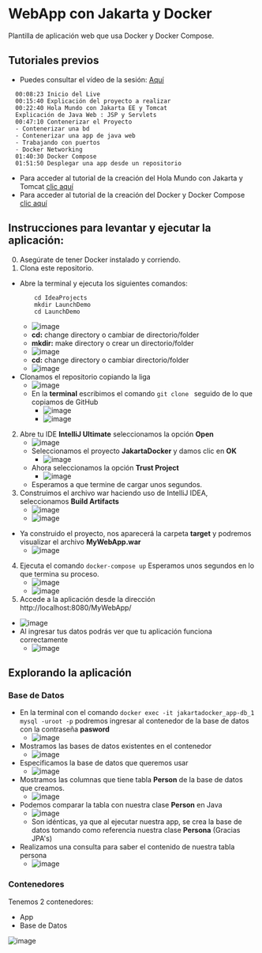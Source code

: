 # WebApp con Jakarta y Docker

Plantilla de aplicación web que usa Docker y Docker Compose.

## Tutoriales previos

* Puedes consultar el vídeo de la sesión: [Aquí](https://web.microsoftstream.com/video/43463030-c7be-4b72-b8f7-f4231e42bc3d?list=studio)
```
  00:08:23 Inicio del Live
  00:15:40 Explicación del proyecto a realizar
  00:22:40 Hola Mundo con Jakarta EE y Tomcat
  Explicación de Java Web : JSP y Servlets
  00:47:10 Contenerizar el Proyecto
  - Contenerizar una bd
  - Contenerizar una app de java web
  - Trabajando con puertos
  - Docker Networking
  01:40:30 Docker Compose
  01:51:50 Desplegar una app desde un repositorio
```

* Para acceder al tutorial de la creación del Hola Mundo con Jakarta y Tomcat [clic aquí](https://web.microsoftstream.com/video/43463030-c7be-4b72-b8f7-f4231e42bc3d?list=studio)
* Para acceder al tutorial de la creación del Docker y Docker Compose [clic aquí](https://github.com/FernandaOchoa/JakartaDocker/blob/master/FormularioconDocker.md)

## Instrucciones para levantar y ejecutar la aplicación:

0. Asegúrate de tener Docker instalado y corriendo.
1. Clona este repositorio.
  * Abre la terminal y ejecuta los siguientes comandos:
      ``` 
          cd IdeaProjects
          mkdir LaunchDemo
          cd LaunchDemo
      ```
    * ![image](https://user-images.githubusercontent.com/9124597/168210122-81d164fc-199c-4995-a375-d767add6bdce.png)
    * **cd:** change directory o cambiar de directorio/folder
    * **mkdir:** make directory o crear un directorio/folder 
    * ![image](https://user-images.githubusercontent.com/9124597/168210403-7f2eb1e4-f9df-4290-a04d-55cc60f3b336.png)
    * **cd:** change directory o cambiar directorio/folder
    * ![image](https://user-images.githubusercontent.com/9124597/168210473-df3cb3f9-a1cd-4ed5-a27e-fef2735b9503.png)
  * Clonamos el repositorio copiando la liga
    * ![image](https://user-images.githubusercontent.com/9124597/168210854-3bae6102-42b6-4475-87e0-20f45d4545af.png)
    * En la **terminal** escribimos el comando `git clone ` seguido de lo que copiamos de GitHub
      * ![image](https://user-images.githubusercontent.com/9124597/168210969-120aa83d-7950-4737-ac06-eb1b03fa8009.png)
      * ![image](https://user-images.githubusercontent.com/9124597/168211007-fd9adf12-2c5e-4bf5-8873-1ee0d83bae2b.png)
2. Abre tu IDE **IntelliJ Ultimate** seleccionamos la opción **Open**
      * ![image](https://user-images.githubusercontent.com/9124597/168210686-5c9cc873-a1b7-41e9-89b7-40031aea0a85.png)
   * Seleccionamos el proyecto **JakartaDocker** y damos clic en **OK**
      * ![image](https://user-images.githubusercontent.com/9124597/168211071-c83de48b-0664-431a-8558-8e6afc95b41a.png)
   * Ahora seleccionamos la opción **Trust Project**
      * ![image](https://user-images.githubusercontent.com/9124597/168211140-ad8092a4-838d-4944-a021-41239562eb08.png)
   * Esperamos a que termine de cargar unos segundos.
3. Construimos el archivo war haciendo uso de IntelliJ IDEA, seleccionamos **Build Artifacts**
    * ![image](https://user-images.githubusercontent.com/9124597/168211254-1de7c94d-db53-4336-b4dc-99070a399e8b.png)
    * ![image](https://user-images.githubusercontent.com/9124597/168211305-8c8be5e5-ea9e-4bb8-9a6a-387c06e9a370.png)
  * Ya construido el proyecto, nos aparecerá la carpeta **target** y podremos visualizar el archivo **MyWebApp.war**
    * ![image](https://user-images.githubusercontent.com/9124597/168211442-3ec155ce-2c63-40b9-96f0-fa9dc1166d78.png)
4. Ejecuta el comando `docker-compose up` Esperamos unos segundos en lo que termina su proceso.
    * ![image](https://user-images.githubusercontent.com/9124597/168211636-b0e8685a-19d9-4500-a5b0-54fcd453cc5c.png)
    * ![image](https://user-images.githubusercontent.com/9124597/168211743-175f8ea5-46b1-40c0-bef4-dba5a871bccb.png)
5. Accede a la aplicación desde la dirección http://localhost:8080/MyWebApp/
  * ![image](https://user-images.githubusercontent.com/9124597/168211816-56082fa2-dfe1-410a-b74d-46092e1c92f0.png)
  * Al ingresar tus datos podrás ver que tu aplicación funciona correctamente
    * ![image](https://user-images.githubusercontent.com/9124597/168211891-50faba69-aa85-4a4c-b63e-bd1d4f879031.png)


## Explorando la aplicación


### Base de Datos

  * En la terminal con el comando ```docker exec -it jakartadocker_app-db_1 mysql -uroot -p``` podremos ingresar al contenedor de la base de datos con la contraseña **pasword** 
    * ![image](https://user-images.githubusercontent.com/9124597/168212171-dad04728-f04f-4c43-9750-ecd4499e4ace.png)
  * Mostramos las bases de datos existentes en el contenedor
    * ![image](https://user-images.githubusercontent.com/9124597/168212298-d56b0857-6f0e-445a-bd45-024111d58ba0.png)
  * Especificamos la base de datos que queremos usar
    * ![image](https://user-images.githubusercontent.com/9124597/168212338-df032f1c-10d3-4512-9f05-6b8282deccfe.png)
  * Mostramos las columnas que tiene tabla **Person** de la base de datos que creamos.
    * ![image](https://user-images.githubusercontent.com/9124597/168212453-4ecd591e-ebb4-461c-abfd-d601115e6d09.png)
  * Podemos comparar la tabla con nuestra clase **Person** en Java
    * ![image](https://user-images.githubusercontent.com/9124597/168212693-d4f7fc6d-a276-4292-8bcd-4d43c187b93d.png)
    * Son idénticas, ya que al ejecutar nuestra app, se crea la base de datos tomando como referencia nuestra clase **Persona** (Gracias JPA's)  
  * Realizamos una consulta para saber el contenido de nuestra tabla persona
    * ![image](https://user-images.githubusercontent.com/9124597/168212566-72862121-f256-4f1c-ac0d-952ae03c0c4b.png)

### Contenedores

Tenemos 2 contenedores:

* App
* Base de Datos

![image](https://user-images.githubusercontent.com/9124597/168212960-4c4e7656-70a4-4acf-a375-b55a0fc831bb.png)

 
 
 

 

